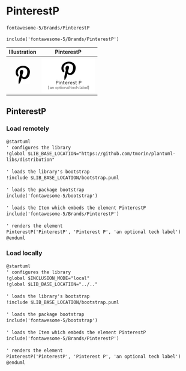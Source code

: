 # PinterestP


```text
fontawesome-5/Brands/PinterestP
```

```text
include('fontawesome-5/Brands/PinterestP')
```



| Illustration | PinterestP |
| :---: | :---: |
| ![illustration for Illustration](../../fontawesome-5/Brands/PinterestP.png) | ![illustration for PinterestP](../../fontawesome-5/Brands/PinterestP.Local.png) |




## PinterestP

### Load remotely
```plantuml
@startuml
' configures the library
!global $LIB_BASE_LOCATION="https://github.com/tmorin/plantuml-libs/distribution"

' loads the library's bootstrap
!include $LIB_BASE_LOCATION/bootstrap.puml

' loads the package bootstrap
include('fontawesome-5/bootstrap')

' loads the Item which embeds the element PinterestP
include('fontawesome-5/Brands/PinterestP')

' renders the element
PinterestP('PinterestP', 'Pinterest P', 'an optional tech label')
@enduml
```

### Load locally
```plantuml
@startuml
' configures the library
!global $INCLUSION_MODE="local"
!global $LIB_BASE_LOCATION="../.."

' loads the library's bootstrap
!include $LIB_BASE_LOCATION/bootstrap.puml

' loads the package bootstrap
include('fontawesome-5/bootstrap')

' loads the Item which embeds the element PinterestP
include('fontawesome-5/Brands/PinterestP')

' renders the element
PinterestP('PinterestP', 'Pinterest P', 'an optional tech label')
@enduml
```

